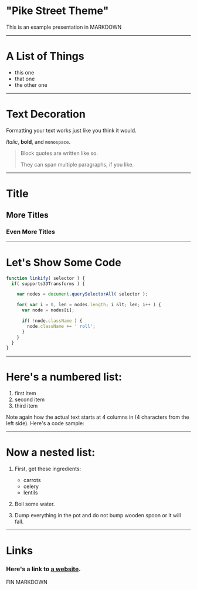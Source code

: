 
# "Pike Street Theme"
This is an example presentation in MARKDOWN

----

# A List of Things
  * this one
  * that one
  * the other one

----

# Text Decoration
Formatting your text works just like you think it would. 

*Italic*, **bold**, and `monospace`.

> Block quotes are
> written like so.
>
> They can span multiple paragraphs,
> if you like.

----

# Title
## More Titles
### Even More Titles

----

# Let's Show Some Code
```JavaScript
function linkify( selector ) {
  if( supports3DTransforms ) {

    var nodes = document.querySelectorAll( selector );

    for( var i = 0, len = nodes.length; i &lt; len; i++ ) {
      var node = nodes[i];

      if( !node.className ) {
        node.className += ' roll';
      }
    }
  }
}
```

----

# Here's a numbered list:

 1. first item
 2. second item
 3. third item

Note again how the actual text starts at 4 columns in (4 characters
from the left side). Here's a code sample:


----

# Now a nested list:

 1. First, get these ingredients:

      * carrots
      * celery
      * lentils

 2. Boil some water.

 3. Dump everything in the pot and do not bump wooden spoon or it will fall.

----

# Links
### Here's a link to [a website](http://foo.bar).

FIN MARKDOWN